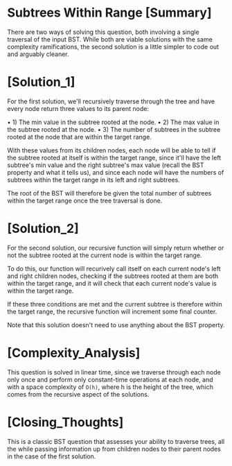 # Subtrees Within Range [Summary]

There are two ways of solving this question, both involving a single traversal of the input BST. While both are viable solutions with the same complexity ramifications, the second solution is a little simpler to code out and arguably cleaner.

# [Solution_1]

For the first solution, we'll recursively traverse through the tree and have every node return three values to its parent node:

  • 1) The min value in the subtree rooted at the node.
  • 2) The max value in the subtree rooted at the node.
  • 3) The number of subtrees in the subtree rooted at the node that are within the target range.

With these values from its children nodes, each node will be able to tell if the subtree rooted at itself is within the target range, since it'll have the left subtree's min value and the right subtree's max value (recall the BST property and what it tells us), and since each node will have the numbers of subtrees within the target range in its left and right subtrees.

The root of the BST will therefore be given the total number of subtrees within the target range once the tree traversal is done.

# [Solution_2]

For the second solution, our recursive function will simply return whether or not the subtree rooted at the current node is within the target range.

To do this, our function will recurively call itself on each current node's left and right children nodes, checking if the subtrees rooted at them are both within the target range, and it will check that each current node's value is within the target range.

If these three conditions are met and the current subtree is therefore within the target range, the recursive function will increment some final counter.

Note that this solution doesn't need to use anything about the BST property.

# [Complexity_Analysis]

This question is solved in linear time, since we traverse through each node only once and perform only constant-time operations at each node, and with a space complexity of `O(h)`, where h is the height of the tree, which comes from the recursive aspect of the solutions.

# [Closing_Thoughts]

This is a classic BST question that assesses your ability to traverse trees, all the while passing information up from children nodes to their parent nodes in the case of the first solution.
